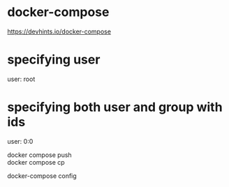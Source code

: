 # docker-compose




https://devhints.io/docker-compose


# specifying user
user: root
# specifying both user and group with ids
user: 0:0



docker compose push  
docker compose cp 


docker-compose config